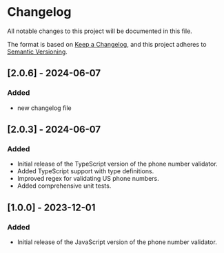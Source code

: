 # Changelog

All notable changes to this project will be documented in this file.

The format is based on [Keep a Changelog](https://keepachangelog.com/en/1.0.0/),
and this project adheres to [Semantic Versioning](https://semver.org/spec/v2.0.0.html).

## [2.0.6] - 2024-06-07

### Added

- new changelog file

## [2.0.3] - 2024-06-07

### Added

- Initial release of the TypeScript version of the phone number validator.
- Added TypeScript support with type definitions.
- Improved regex for validating US phone numbers.
- Added comprehensive unit tests.

## [1.0.0] - 2023-12-01

### Added

- Initial release of the JavaScript version of the phone number validator.
